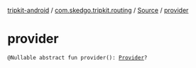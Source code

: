[tripkit-android](../../index.md) / [com.skedgo.tripkit.routing](../index.md) / [Source](index.md) / [provider](./provider.md)

# provider

`@Nullable abstract fun provider(): `[`Provider`](../-provider/index.md)`?`
